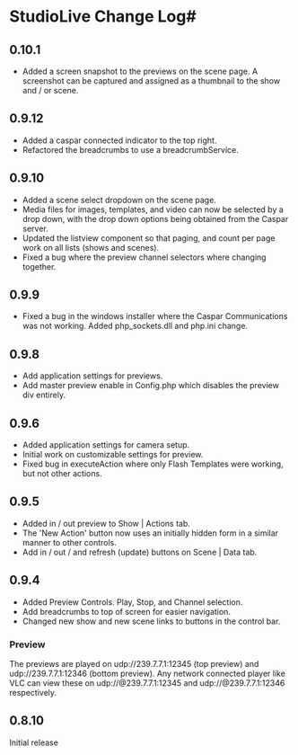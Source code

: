 # StudioLive Change Log#
## 0.10.1 ##

- Added a screen snapshot to the previews on the scene page.  A screenshot can be captured and assigned as a thumbnail to the show and / or scene.

## 0.9.12 ##

- Added a caspar connected indicator to the top right.
- Refactored the breadcrumbs to use a breadcrumbService.

## 0.9.10 ##

- Added a scene select dropdown on the scene page.
- Media files for images, templates, and video can now be selected by a drop down, with the drop down options being obtained from the Caspar server.
- Updated the listview component so that paging, and count per page work on all lists (shows and scenes).
- Fixed a bug where the preview channel selectors where changing together.

## 0.9.9 ##

- Fixed a bug in the windows installer where the Caspar Communications was not working. Added php_sockets.dll and php.ini change.

## 0.9.8 ##

- Add application settings for previews.
- Add master preview enable in Config.php which disables the preview div entirely.

## 0.9.6 ##

- Added application settings for camera setup.
- Initial work on customizable settings for preview.
- Fixed bug in executeAction where only Flash Templates were working, but not other actions.

## 0.9.5 ##

- Added in / out preview to Show | Actions tab.
- The 'New Action' button now uses an initially hidden form in a similar manner to other controls.
- Add in / out / and refresh (update) buttons on Scene | Data tab.

## 0.9.4 ##

- Added Preview Controls. Play, Stop, and Channel selection.
- Add breadcrumbs to top of screen for easier navigation.
- Changed new show and new scene links to buttons in the control bar.

### Preview ###
The previews are played on udp://239.7.7.1:12345 (top preview) and udp://239.7.7.1:12346 (bottom preview). Any network connected player like VLC can view these on udp://@239.7.7.1:12345 and udp://@239.7.7.1:12346 respectively.

## 0.8.10 ##
Initial release
